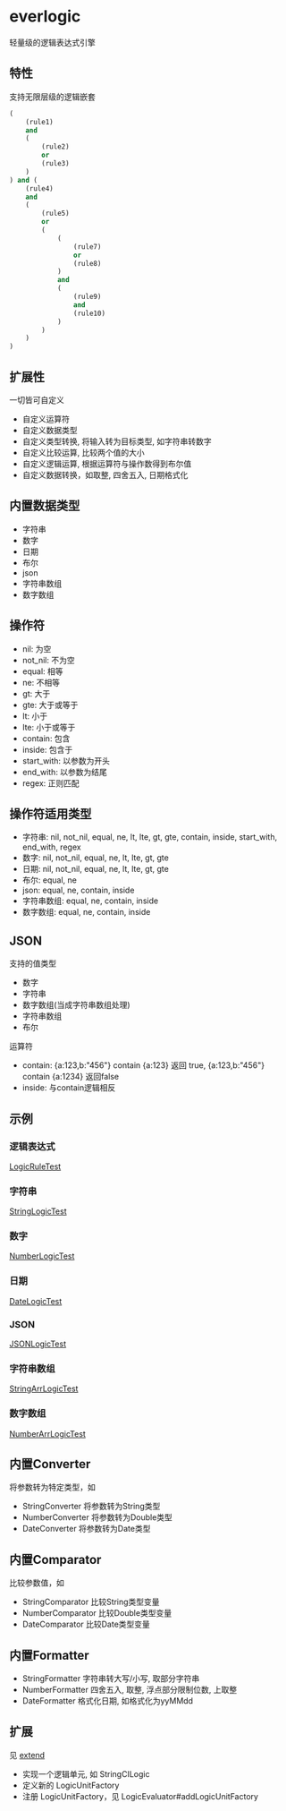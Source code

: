 # everlogic

轻量级的逻辑表达式引擎

## 特性

支持无限层级的逻辑嵌套

```sql
(
    (rule1)
    and
    (
        (rule2)
        or
        (rule3)
    )
) and (
    (rule4)
    and
    (
        (rule5)
        or
        (
            (
                (rule7)
                or 
                (rule8)
            )
            and 
            (
                (rule9)
                and 
                (rule10)
            )
        )
    )
)
```


## 扩展性

一切皆可自定义

- 自定义运算符
- 自定义数据类型
- 自定义类型转换, 将输入转为目标类型, 如字符串转数字
- 自定义比较运算, 比较两个值的大小
- 自定义逻辑运算, 根据运算符与操作数得到布尔值
- 自定义数据转换，如取整, 四舍五入, 日期格式化

## 内置数据类型

- 字符串
- 数字
- 日期
- 布尔
- json
- 字符串数组
- 数字数组

## 操作符

- nil: 为空
- not_nil: 不为空
- equal: 相等
- ne: 不相等
- gt: 大于
- gte: 大于或等于
- lt: 小于
- lte: 小于或等于
- contain: 包含
- inside: 包含于
- start_with: 以参数为开头
- end_with: 以参数为结尾
- regex: 正则匹配

## 操作符适用类型

- 字符串: nil, not_nil, equal, ne, lt, lte, gt, gte, contain, inside, start_with, end_with, regex
- 数字: nil, not_nil, equal, ne, lt, lte, gt, gte
- 日期: nil, not_nil, equal, ne, lt, lte, gt, gte
- 布尔: equal, ne
- json: equal, ne, contain, inside
- 字符串数组: equal, ne, contain, inside
- 数字数组: equal, ne, contain, inside

## JSON

支持的值类型

- 数字
- 字符串
- 数字数组(当成字符串数组处理)
- 字符串数组
- 布尔

运算符

- contain: {a:123,b:"456"} contain {a:123} 返回 true, {a:123,b:"456"} contain {a:1234} 返回false
- inside: 与contain逻辑相反

## 示例

### 逻辑表达式

[LogicRuleTest](https://github.com/limen/everlogic/tree/master/src/test/java/LogicRuleTest.java)

### 字符串

[StringLogicTest](https://github.com/limen/everlogic/tree/master/src/test/java/StringLogicTest.java)

### 数字

[NumberLogicTest](https://github.com/limen/everlogic/tree/master/src/test/java/NumberLogicTest.java)

### 日期

[DateLogicTest](https://github.com/limen/everlogic/tree/master/src/test/java/DateLogicTest.java)

### JSON

[JSONLogicTest](https://github.com/limen/everlogic/tree/master/src/test/java/JSONLogicTest.java)

### 字符串数组

[StringArrLogicTest](https://github.com/limen/everlogic/tree/master/src/test/java/StringArrLogicTest.java)

### 数字数组

[NumberArrLogicTest](https://github.com/limen/everlogic/tree/master/src/test/java/NumberArrLogicTest.java)

## 内置Converter

将参数转为特定类型，如

- StringConverter 将参数转为String类型
- NumberConverter 将参数转为Double类型
- DateConverter 将参数转为Date类型

## 内置Comparator

比较参数值，如

- StringComparator 比较String类型变量
- NumberComparator 比较Double类型变量
- DateComparator 比较Date类型变量

## 内置Formatter

- StringFormatter 字符串转大写/小写, 取部分字符串
- NumberFormatter 四舍五入, 取整, 浮点部分限制位数, 上取整
- DateFormatter 格式化日期, 如格式化为yyMMdd

## 扩展

见 [extend](https://github.com/limen/everlogic/tree/master/src/main/java/com/limengxiang/everlogic/extend)

- 实现一个逻辑单元, 如 StringCILogic
- 定义新的 LogicUnitFactory
- 注册 LogicUnitFactory，见 LogicEvaluator#addLogicUnitFactory


